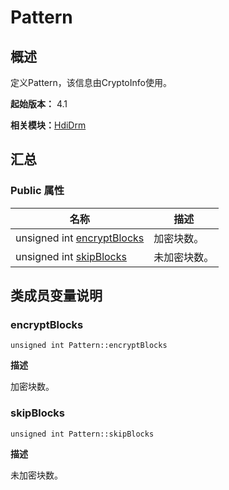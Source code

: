 # Pattern


## 概述

定义Pattern，该信息由CryptoInfo使用。

**起始版本：** 4.1

**相关模块：**[HdiDrm](_hdi_drm.md)


## 汇总


### Public 属性

| 名称 | 描述 | 
| -------- | -------- |
| unsigned int [encryptBlocks](#encryptblocks) | 加密块数。  | 
| unsigned int [skipBlocks](#skipblocks) | 未加密块数。  | 


## 类成员变量说明


### encryptBlocks

```
unsigned int Pattern::encryptBlocks
```
**描述**

加密块数。


### skipBlocks

```
unsigned int Pattern::skipBlocks
```
**描述**

未加密块数。
